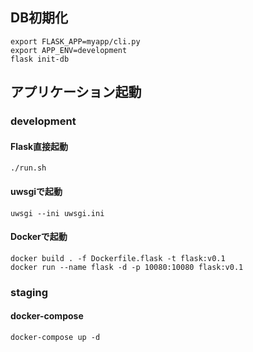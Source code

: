
## DB初期化

```
export FLASK_APP=myapp/cli.py
export APP_ENV=development
flask init-db
```

## アプリケーション起動

### development
#### Flask直接起動

```
./run.sh
```

#### uwsgiで起動

```
uwsgi --ini uwsgi.ini
```

#### Dockerで起動

```
docker build . -f Dockerfile.flask -t flask:v0.1
docker run --name flask -d -p 10080:10080 flask:v0.1
```

### staging

#### docker-compose

```
docker-compose up -d
```